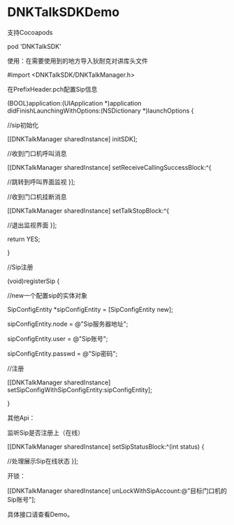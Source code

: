# DNKTalkSDKDemo

支持Cocoapods

pod 'DNKTalkSDK'

使用：在需要使用到的地方导入狄耐克对讲库头文件

#import <DNKTalkSDK/DNKTalkManager.h>

在PrefixHeader.pch配置Sip信息

(BOOL)application:(UIApplication *)application didFinishLaunchingWithOptions:(NSDictionary *)launchOptions {

//sip初始化

[[DNKTalkManager sharedInstance] initSDK];

//收到门口机呼叫消息

[[DNKTalkManager sharedInstance] setReceiveCallingSuccessBlock:^{

  //跳转到呼叫界面监视
}];

//收到门口机挂断消息

[[DNKTalkManager sharedInstance] setTalkStopBlock:^{

  //退出监视界面
}];

return YES;

}

//Sip注册

(void)registerSip {

//new一个配置sip的实体对象

SipConfigEntity *sipConfigEntity = [SipConfigEntity new];

sipConfigEntity.node = @"Sip服务器地址";

sipConfigEntity.user = @"Sip账号";

sipConfigEntity.passwd = @"Sip密码";

//注册

[[DNKTalkManager sharedInstance] setSipConfigWithSipConfigEntity:sipConfigEntity];

}

其他Api：

监听Sip是否注册上（在线）

[[DNKTalkManager sharedInstance] setSipStatusBlock:^(int status) {

//处理展示Sip在线状态
}];

开锁：

[[DNKTalkManager sharedInstance] unLockWithSipAccount:@"目标门口机的Sip账号"];

具体接口请查看Demo。
